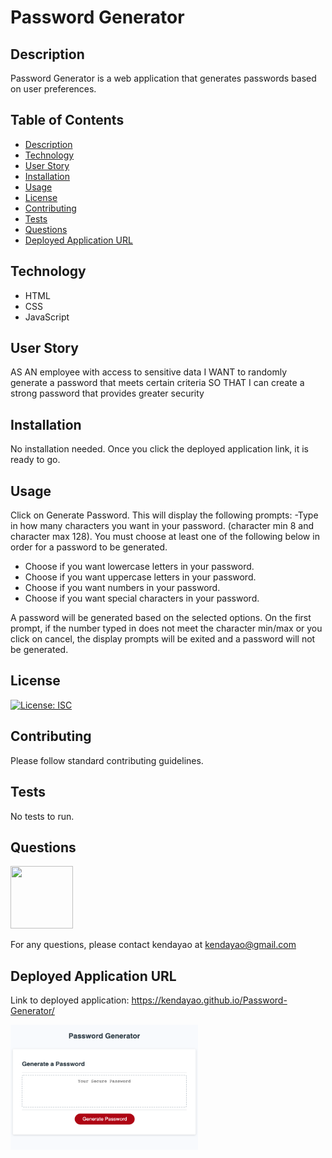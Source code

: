 # Password Generator


## Description

Password Generator is a web application that generates passwords based on user preferences. 


## Table of Contents

* [Description](#description)
* [Technology](#technology)
* [User Story](#user-story)
* [Installation](#installation)
* [Usage](#usage)
* [License](#license)
* [Contributing](#contributing)
* [Tests](#tests)
* [Questions](#questions)
* [Deployed Application URL](#deployed-application-URL)

## Technology
- HTML
- CSS
- JavaScript

## User Story

AS AN employee with access to sensitive data
I WANT to randomly generate a password that meets certain criteria
SO THAT I can create a strong password that provides greater security

## Installation

No installation needed. Once you click the deployed application link, it is ready to go.


## Usage

Click on Generate Password. This will display the following prompts: -Type in how many characters you want in your password. (character min 8 and character max 128). You must choose at least one of the following below in order for a password to be generated. 
- Choose if you want lowercase letters in your password. 
- Choose if you want uppercase letters in your password. 
- Choose if you want numbers in your password. 
- Choose if you want special characters in your password.

A password will be generated based on the selected options. On the first prompt, if the number typed in does not meet the character min/max or you click on cancel, the display prompts will be exited and a password will not be generated.


## License


[![License: ISC](https://img.shields.io/badge/License-ISC-blue.svg)](https://opensource.org/licenses/ISC)


## Contributing


Please follow standard contributing guidelines.


## Tests


No tests to run.


## Questions

<img src="https://avatars3.githubusercontent.com/u/62568395?v=4" width="100" height="100">

For any questions, please contact kendayao at kendayao@gmail.com

## Deployed Application URL

Link to deployed application: https://kendayao.github.io/Password-Generator/


<img src="images/pwgenerator.png" width="300" height="200">



